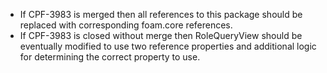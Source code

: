 - If CPF-3983 is merged then all references to this package
  should be replaced with corresponding foam.core references.
- If CPF-3983 is closed without merge then RoleQueryView
  should be eventually modified to use two reference properties
  and additional logic for determining the correct property to use.